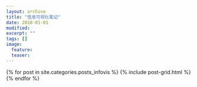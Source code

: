 ```yaml
---
layout: archive
title: "信息可视化笔记"
date: 2018-01-01
modified:
excerpt: ""
tags: []
image:
  feature:
  teaser:
---
```


<div class="tiles">
{% for post in site.categories.posts_infovis %}
  {% include post-grid.html %}
{% endfor %}
</div><!-- /.tiles 把所有categories 有 posts_infovis 的列出来-->
